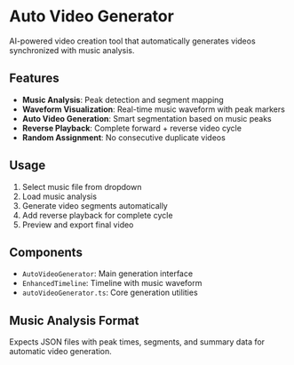 # Auto Video Generator

AI-powered video creation tool that automatically generates videos synchronized with music analysis.

## Features

- **Music Analysis**: Peak detection and segment mapping
- **Waveform Visualization**: Real-time music waveform with peak markers
- **Auto Video Generation**: Smart segmentation based on music peaks
- **Reverse Playback**: Complete forward + reverse video cycle
- **Random Assignment**: No consecutive duplicate videos

## Usage

1. Select music file from dropdown
2. Load music analysis
3. Generate video segments automatically
4. Add reverse playback for complete cycle
5. Preview and export final video

## Components

- `AutoVideoGenerator`: Main generation interface
- `EnhancedTimeline`: Timeline with music waveform
- `autoVideoGenerator.ts`: Core generation utilities

## Music Analysis Format

Expects JSON files with peak times, segments, and summary data for automatic video generation.